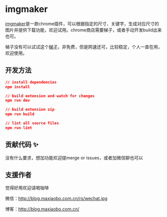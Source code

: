 # imgmaker
[imgmaker](https://chrome.google.com/webstore/detail/imgmaker/gcnibpcodipjdbobdnfihkljfdojhgdb?hl=zh-CN)是一款chrome插件，可以根据指定的尺寸、关键字，生成对应尺寸的图片并提供下载功能，欢迎试用。chrome商店需要梯子，或者手动开发build出来也可。

梯子没有可以试试这个[梯子](https://91kan.us/register?aff=91793)，非免费，但是网速还可，比较稳定，个人一直在用，欢迎使用。

## 开发方法

```json
// install dependencies
npm install

// build extension and watch for changes
npm run dev

// build extension zip
npm run build

// lint all source files
npm run lint
```

## 贡献代码 ✨

没有什么要求，想加功能欢迎提merge or issues，或者加微信聊也可以

## 支援作者

觉得好用欢迎请喝咖啡

微信：http://blog.maxiaobo.com.cn/rs/wechat.jpg

博客：http://blog.maxiaobo.com.cn/
